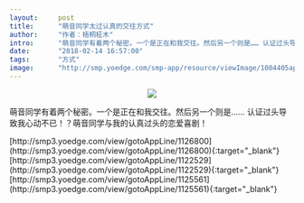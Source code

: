 ```yaml
---
layout:     post
title:      "萌音同学太过认真的交往方式"
author:     "作者：梧桐柾木"
intro:      "萌音同学有着两个秘密。一个是正在和我交往。然后另一个则是…… 认证过头导致我心动不已！？萌音同学与我的认真过头的恋爱喜剧！"
date:       "2018-02-14 16:57:00"
tags:       "方式"
image:      "http://smp.yoedge.com/smp-app/resource/viewImage/1004405appline.png"
---
```

<div style="text-align: center">
<p><img src="http://smp.yoedge.com/smp-app/resource/viewImage/1004405appline.png"/></p>
</div>
<p class="post-meta">
<span>萌音同学有着两个秘密。一个是正在和我交往。然后另一个则是…… 认证过头导致我心动不已！？萌音同学与我的认真过头的恋爱喜剧！</span>
</p>
[http://smp3.yoedge.com/view/gotoAppLine/1126800](http://smp3.yoedge.com/view/gotoAppLine/1126800){:target="_blank"}
[http://smp3.yoedge.com/view/gotoAppLine/1122529](http://smp3.yoedge.com/view/gotoAppLine/1122529){:target="_blank"}
[http://smp3.yoedge.com/view/gotoAppLine/1125561](http://smp3.yoedge.com/view/gotoAppLine/1125561){:target="_blank"}


